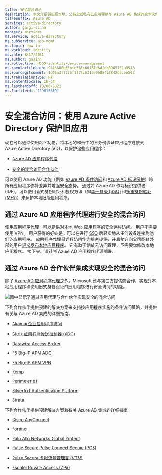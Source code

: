 ```yaml
---
title: 安全混合访问
description: 本文介绍将旧版本地、公有云或私有云应用程序与 Azure AD 集成的合作伙伴解决方案。
titleSuffix: Azure AD
services: active-directory
author: gargi-sinha
manager: martinco
ms.service: active-directory
ms.subservice: app-mgmt
ms.topic: how-to
ms.workload: identity
ms.date: 8/17/2021
ms.author: gasinh
ms.collection: M365-identity-device-management
ms.openlocfilehash: 9403600e65bfc563c66f31e6d2ed8905702a3943
ms.sourcegitcommit: 1d56a3ff255f1f72c6315a0588422842dbcbe502
ms.translationtype: HT
ms.contentlocale: zh-CN
ms.lasthandoff: 10/06/2021
ms.locfileid: "129615669"
---
```

# <a name="secure-hybrid-access-secure-legacy-apps-with-azure-active-directory"></a>安全混合访问：使用 Azure Active Directory 保护旧应用

现在可以通过使用以下功能，将本地的和云中的旧身份验证应用程序连接到 Azure Active Directory (AD)，以保护这些应用程序：

- [Azure AD 应用程序代理](#secure-hybrid-access-through-azure-ad-application-proxy)

- [安全的混合访问合作伙伴](#secure-hybrid-access-through-azure-ad-partner-integrations)

可以使用 Azure AD 功能（例如 [Azure AD 条件访问](../conditional-access/overview.md)和 [Azure AD 标识保护](../identity-protection/overview-identity-protection.md)）跨所有应用程序弥补差异并增强安全态势。 通过将 Azure AD 作为标识提供者 (IDP)，可以使用新式身份验证和授权方法（如[单一登录 (SSO)](what-is-single-sign-on.md) 和[多重身份验证 (MFA)](../authentication/concept-mfa-howitworks.md)）来保护本地旧版应用程序。

## <a name="secure-hybrid-access-through-azure-ad-application-proxy"></a>通过 Azure AD 应用程序代理进行安全的混合访问
  
使用[应用程序代理](../app-proxy/what-is-application-proxy.md)，可以提供对本地 Web 应用程序的[安全远程访问](../app-proxy/application-proxy-add-on-premises-application.md)。 用户不需要使用 VPN。 用户获得的好处是：可以在进行 [SSO](../app-proxy/application-proxy-config-sso-how-to.md#how-to-configure-single-sign-on) 后轻松地从任何设备连接到他们的应用程序。 应用程序代理将远程访问作为服务提供，并且允许向公司网络外部的用户[轻松发布本地应用程序](../app-proxy/application-proxy-add-on-premises-application.md)。 它有助于缩放云访问管理，不需要你修改本地应用程序。 接下来，请[计划 Azure AD 应用程序代理](../app-proxy/application-proxy-deployment-plan.md)部署。

## <a name="secure-hybrid-access-through-azure-ad-partner-integrations"></a>通过 Azure AD 合作伙伴集成实现安全的混合访问  

除了 [Azure AD 应用程序代理](../app-proxy/what-is-application-proxy.md)之外，Microsoft 还与第三方提供商合作，实现对本地应用程序和使用旧式身份验证的应用程序进行安全访问的功能。

![图中显示了通过应用代理与合作伙伴实现安全的混合访问](./media/secure-hybrid-access/secure-hybrid-access.png)

下列合作伙伴提供预建的解决方案来支持按应用程序实施的条件访问策略，并提供有关与 Azure AD 集成的详细指南。 

- [Akamai 企业应用程序访问](../saas-apps/akamai-tutorial.md)

- [Citrix 应用程序传送控制器 (ADC)](../saas-apps/citrix-netscaler-tutorial.md)  

- [Datawiza Access Broker](../manage-apps/datawiza-with-azure-ad.md)

- [F5 Big-IP APM ADC](../manage-apps/f5-aad-integration.md)

- [F5 Big-IP APM VPN](../manage-apps/f5-aad-password-less-vpn.md)

- [Kemp](../saas-apps/kemp-tutorial.md)

- [Perimeter 81](../saas-apps/perimeter-81-tutorial.md)

- [Silverfort Authentication Platform](../manage-apps/silverfort-azure-ad-integration.md)

- [Strata](../saas-apps/maverics-identity-orchestrator-saml-connector-tutorial.md)

下列合作伙伴提供预建解决方案和有关 Azure AD 集成的详细指南。

- [Cisco AnyConnect](../saas-apps/cisco-anyconnect.md)

- [Fortinet](../saas-apps/fortigate-ssl-vpn-tutorial.md)

- [Palo Alto Networks Global Protect](../saas-apps/paloaltoadmin-tutorial.md)

- [Pulse Secure Pulse Connect Secure (PCS)](../saas-apps/pulse-secure-pcs-tutorial.md)

- [Pulse Secure 虚拟流量管理器 (VTM)](../saas-apps/pulse-secure-virtual-traffic-manager-tutorial.md)

- [Zscaler Private Access (ZPA)](../saas-apps/zscalerprivateaccess-tutorial.md)

